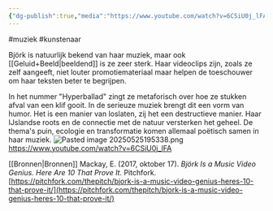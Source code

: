```yaml
---
{"dg-publish":true,"media":"https://www.youtube.com/watch?v=6CSiU0j_lFA","permalink":"/kunstenaars/bjork/","dgPassFrontmatter":true}
---
```


#muziek #kunstenaar


Björk is natuurlijk bekend van haar muziek, maar ook [[Geluid+Beeld\|beeldend]] is ze zeer sterk. Haar videoclips zijn, zoals ze zelf aangeeft, niet louter promotiemateriaal maar helpen de toeschouwer om haar teksten beter te begrijpen.

In het nummer "Hyperballad" zingt ze metaforisch over hoe ze stukken afval van een klif gooit. In de serieuze muziek brengt dit een vorm van humor. Het is een manier van loslaten, zij het een destructieve manier. Haar IJslandse roots en de connectie met de natuur versterken het geheel. De thema's puin, ecologie en transformatie komen allemaal poëtisch samen in haar muziek.
![Pasted image 20250525195338.png](/img/user/Pasted%20image%2020250525195338.png)
https://www.youtube.com/watch?v=6CSiU0j_lFA



[[Bronnen\|Bronnen]] Mackay, E. (2017, oktober 17). _Björk Is a Music Video Genius. Here Are 10 That Prove It._ Pitchfork. [https://pitchfork.com/thepitch/bjork-is-a-music-video-genius-heres-10-that-prove-it/](https://pitchfork.com/thepitch/bjork-is-a-music-video-genius-heres-10-that-prove-it/)